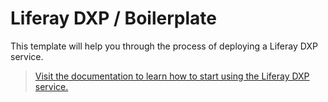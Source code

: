 # Liferay DXP / Boilerplate

This template will help you through the process of deploying a Liferay DXP service.

> [Visit the documentation to learn how to start using the Liferay DXP service.](https://wedeploy.com/docs/deploy/deploying-liferay-dxp/)
